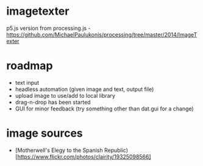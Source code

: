 # imagetexter
p5.js version from processing.js - https://github.com/MichaelPaulukonis/processing/tree/master/2014/ImageTexter

# roadmap
 - text input
 - headless automation (given image and text, output file)
 - upload image to use/add to local library
  - drag-n-drop has been started
 - GUI for minor feedback (try something other than dat.gui for a change)

 # image sources
  - [Motherwell's Elegy to the Spanish Republic)[https://www.flickr.com/photos/clairity/19325098566]